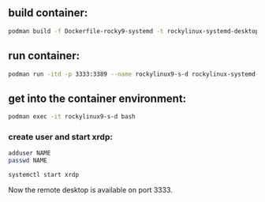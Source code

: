 ## build container:

 ```bash
podman build -f Dockerfile-rocky9-systemd -t rockylinux-systemd-desktop:9 .
 ```

## run container:
  ```bash
podman run -itd -p 3333:3389 --name rockylinux9-s-d rockylinux-systemd-desktop:9
 ```

## get into the container environment:
```bash
podman exec -it rockylinux9-s-d bash
 ```
### create user and start xrdp:
```bash
adduser NAME
passwd NAME

systemctl start xrdp
```

Now the remote desktop is available on port 3333.
